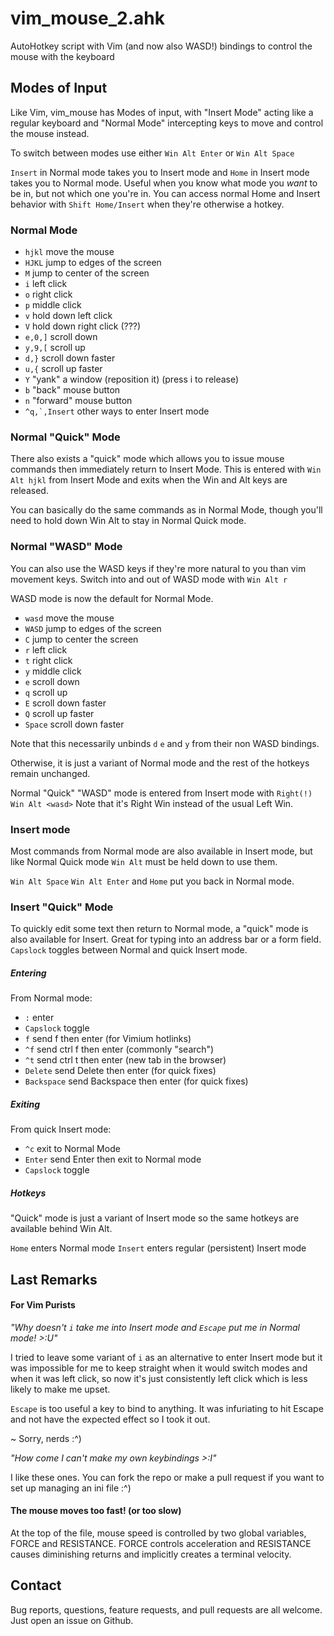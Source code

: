 # vim\_mouse\_2.ahk
AutoHotkey script with Vim (and now also WASD!) bindings to control the mouse with the keyboard

## Modes of Input
Like Vim, vim\_mouse has Modes of input, with "Insert Mode" acting like a regular keyboard
and "Normal Mode" intercepting keys to move and control the mouse instead.

To switch between modes use either `Win Alt Enter` or `Win Alt Space`

`Insert` in Normal mode takes you to Insert mode and `Home` in Insert mode takes you to
Normal mode. Useful when you know what mode you *want* to be in, but not which one you're in.
You can access normal Home and Insert behavior with `Shift Home/Insert` when they're otherwise a hotkey.

### Normal Mode

- `hjkl` move the mouse
- `HJKL` jump to edges of the screen
- `M` jump to center of the screen
- `i` left click
- `o` right click
- `p` middle click
- `v` hold down left click
- `V` hold down right click (???)
- `e,0,]` scroll down
- `y,9,[` scroll up
- `d,}` scroll down faster
- `u,{` scroll up faster
- `Y` "yank" a window (reposition it) (press i to release)
- `b` "back" mouse button
- `n` "forward" mouse button
- ``^q,`,Insert`` other ways to enter Insert mode

### Normal "Quick" Mode

There also exists a "quick" mode which allows you to issue mouse commands then immediately
return to Insert Mode. This is entered with `Win Alt hjkl` from Insert Mode and exits when
the Win and Alt keys are released.

You can basically do the same commands as in Normal Mode, though you'll need to hold down
Win Alt to stay in Normal Quick mode.

### Normal "WASD" Mode

You can also use the WASD keys if they're more natural to you than vim movement keys. Switch into
and out of WASD mode with `Win Alt r`

WASD mode is now the default for Normal Mode.

- `wasd` move the mouse
- `WASD` jump to edges of the screen
- `C` jump to center the screen
- `r` left click
- `t` right click
- `y` middle click
- `e` scroll down
- `q` scroll up
- `E` scroll down faster
- `Q` scroll up faster
- `Space` scroll down faster

Note that this necessarily unbinds `d` `e` and `y` from their non WASD bindings.

Otherwise, it is just a variant of Normal mode and the rest of the hotkeys remain unchanged.

Normal "Quick" "WASD" mode is entered from Insert mode with `Right(!) Win Alt <wasd>` Note that
it's Right Win instead of the usual Left Win.

### Insert mode

Most commands from Normal mode are also available in Insert mode, but like Normal Quick mode
`Win Alt` must be held down to use them.

`Win Alt Space` `Win Alt Enter` and `Home` put you back in Normal mode.

### Insert "Quick" Mode
To quickly edit some text then return to Normal mode, a "quick" mode is also available for Insert.
Great for typing into an address bar or a form field. `Capslock` toggles between Normal and quick
Insert mode.

##### Entering
From Normal mode:
- `:` enter
- `Capslock` toggle
- `f` send f then enter (for Vimium hotlinks)
- `^f` send ctrl f then enter (commonly "search")
- `^t` send ctrl t then enter (new tab in the browser)
- `Delete` send Delete then enter (for quick fixes)
- `Backspace` send Backspace then enter (for quick fixes)

##### Exiting
From quick Insert mode:
- `^c` exit to Normal Mode
- `Enter` send Enter then exit to Normal mode
- `Capslock` toggle

##### Hotkeys
"Quick" mode is just a variant of Insert mode so the same hotkeys are available behind
Win Alt.

`Home` enters Normal mode
`Insert` enters regular (persistent) Insert mode

## Last Remarks

#### For Vim Purists
_"Why doesn't `i` take me into Insert mode and `Escape` put me in Normal mode! >:U"_

I tried to leave some variant of `i` as an alternative to enter Insert mode but it was impossible
for me to keep straight when it would switch modes and when it was left click, so now it's just
consistently left click which is less likely to make me upset.

`Escape` is too useful a key to bind to anything.  It was infuriating to hit Escape and not have
the expected effect so I took it out.

~ Sorry, nerds :^)

_"How come I can't make my own keybindings >:I"_

I like these ones. You can fork the repo or make a pull request if you want to set up managing an ini file :^)

#### The mouse moves too fast! (or too slow)

At the top of the file, mouse speed is controlled by two global variables, FORCE and RESISTANCE.
FORCE controls acceleration and RESISTANCE causes diminishing returns and implicitly creates a
terminal velocity.

## Contact

Bug reports, questions, feature requests, and pull requests are all welcome.
Just open an issue on Github.
